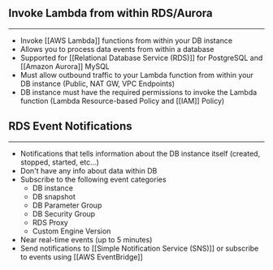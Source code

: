 ## Invoke Lambda from within RDS/Aurora
---
- Invoke [[AWS Lambda]] functions from within your DB instance
- Allows you to process data events from within a database
- Supported for [[Relational Database Service (RDS)]] for PostgreSQL and [[Amazon Aurora]] MySQL
- Must allow outbound traffic to your Lambda function from within your DB instance (Public, NAT GW, VPC Endpoints)
- DB instance must have the required permissions to invoke the Lambda function (Lambda Resource-based Policy and [[IAM]] Policy)

## RDS Event Notifications
---
- Notifications that tells information about the DB instance itself (created, stopped, started, etc...)
- Don't have any info about data within DB
- Subscribe to the following event categories
	- DB instance
	- DB snapshot
	- DB Parameter Group
	- DB Security Group
	- RDS Proxy
	- Custom Engine Version
- Near real-time events (up to 5 minutes)
- Send notifications to [[Simple Notification Service (SNS)]] or subscribe to events using [[AWS EventBridge]]